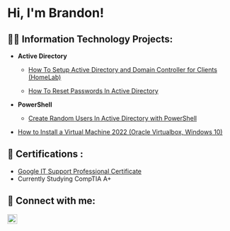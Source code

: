 <h1>Hi, I'm Brandon!

<h2>👨‍💻 Information Technology Projects:</h2>

- <b>Active Directory </b>
  - [How To Setup Active Directory and Domain Controller for Clients (HomeLab)](https://github.com/BrandonL99/Active-Directory-and-Domain-Controller-Setup)

  - [How To Reset Passwords In Active Directory](https://github.com/BrandonL99/How-To-Reset-Passwords-In-Active-Directory)
  
- <b>PowerShell</b>
  - [Create Random Users In Active Directory with PowerShell](https://github.com/BrandonL99/AD-PS-Create-Random-User)

- [How to Install a Virtual Machine 2022 (Oracle Virtualbox, Windows 10)](https://github.com/BrandonL99/How-To-Set-Up-A-VirtualBox)

<h2>📄 Certifications :</h2>

  - [Google IT Support Professional Certificate](https://coursera.org/share/de5d2daebee401faa0096017b87f1ef1)
  - Currently Studying CompTIA A+  
  
<h2> 🤳 Connect with me:</h2>

[<img align="left" alt="BrandonLorenzo | LinkedIn" width="22px" src="https://cdn.jsdelivr.net/npm/simple-icons@v3/icons/linkedin.svg" />][linkedin]


[twitter]: https://twitter.com/brandonlorenzo
[youtube]: https://www.youtube.com/c/brandonlorenzo
[instagram]: https://www.instagram.com/brandonlorenzo/
[linkedin]: https://www.linkedin.com/in/brandonlorenzo/
